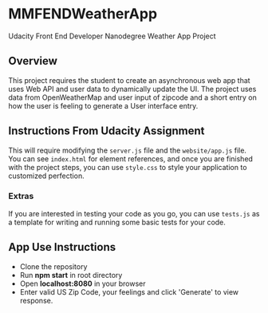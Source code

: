 # MMFENDWeatherApp
 Udacity Front End Developer Nanodegree Weather App Project


## Overview
This project requires the student to create an asynchronous web app that uses Web API and user data to dynamically update the UI. The project uses data from OpenWeatherMap and user input of zipcode and a short entry on how the user is feeling to generate a User interface entry.


## Instructions From Udacity Assignment
This will require modifying the `server.js` file and the `website/app.js` file. You can see `index.html` for element references, and once you are finished with the project steps, you can use `style.css` to style your application to customized perfection.

### Extras
If you are interested in testing your code as you go, you can use `tests.js` as a template for writing and running some basic tests for your code.

## App Use Instructions
* Clone the repository   
* Run <b>npm start</b> in root directory
* Open <b>localhost:8080</b> in your browser
* Enter valid US Zip Code, your feelings and click 'Generate' to view response.
